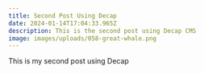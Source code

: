 ```yaml
---
title: Second Post Using Decap
date: 2024-01-14T17:04:33.965Z
description: This is the second post using Decap CMS
image: images/uploads/058-great-whale.png
---
```

This is my second post using Decap